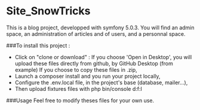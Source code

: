 # Site_SnowTricks
 
This is a blog project, developped with symfony 5.0.3. 
You will find an admin space, an administration of articles and of users, and a personnal space. 

###To install this project : 

- Click on "clone or download" : If you choose 'Open in Desktop', you will upload these files directly from github, by GitHub Desktop (from example) If you choose to copy these files in .zip,
- Launch a composer install and you run your project locally, 
- Configure the .env.local file, in the project's base (database, mailer...), 
- Then upload fixtures files with php bin/console d:f:l


###Usage
Feel free to modify theses files for your own use. 